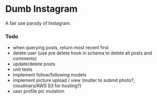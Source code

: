 # Dumb Instagram

A fair use parody of Instagram.

### Todo

- when querying posts, return most recent first
- delete user (use pre delete hook in schema to delete all posts and comments)
- update/delete posts
- unit tests
- implement follow/following models
- implement picture upload / view (multer to submit photo?, cloudinary/AWS S3 for hosting?)
- user profile pic mutation

